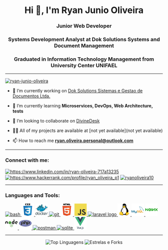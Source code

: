 <h1 align="center">Hi 👋, I'm Ryan Junio Oliveira</h1>
<h3 align="center">Junior Web Developer</h3>
<h3 align="center">Systems Development Analyst at Dok Solutions Systems and Document Management</h3>
<h3 align="center">Graduated in Information Technology Management from University Center UNIFAEL</h3>

<hr>

<p align="left"> <a href="https://github.com/ryo-ma/github-profile-trophy"><img src="https://github-profile-trophy.vercel.app/?username=ryan-junio-oliveira" alt="ryan-junio-oliveira" /></a> </p>

- 🔭 I’m currently working on [Dok Solutions Sistemas e Gestao de Documentos Ltda.](https://doksolutions.com.br/)

- 🌱 I’m currently learning **Microservices, DevOps, Web Architecture, tests**

- 👯 I’m looking to collaborate on [DivineDesk](https://github.com/ryan-junio-oliveira/DivineDeskClient)

- 👨‍💻 All of my projects are available at [not yet available](not yet available)

- 📫 How to reach me **ryan.oliveira.personal@outlook.com**

<hr>

<h3 align="left">Connect with me:</h3>
<p align="left">
<a href="https://linkedin.com/in/https://www.linkedin.com/in/ryan-oliveira-717a13235" target="blank"><img align="center" src="https://raw.githubusercontent.com/rahuldkjain/github-profile-readme-generator/master/src/images/icons/Social/linked-in-alt.svg" alt="https://www.linkedin.com/in/ryan-oliveira-717a13235" height="30" width="40" /></a>
<a href="https://www.hackerrank.com/https://www.hackerrank.com/profile/ryan_oliveira_p1" target="blank"><img align="center" src="https://raw.githubusercontent.com/rahuldkjain/github-profile-readme-generator/master/src/images/icons/Social/hackerrank.svg" alt="https://www.hackerrank.com/profile/ryan_oliveira_p1" height="30" width="40" /></a>
<a href="https://discord.gg/ryanoliveira10" target="blank"><img align="center" src="https://raw.githubusercontent.com/rahuldkjain/github-profile-readme-generator/master/src/images/icons/Social/discord.svg" alt="ryanoliveira10" height="30" width="40" /></a>
</p>

<hr>

<h3 align="left">Languages and Tools:</h3>
<p align="left">
  <a href="https://www.gnu.org/software/bash/" target="_blank" rel="noreferrer"> <img src="https://www.vectorlogo.zone/logos/gnu_bash/gnu_bash-icon.svg" alt="bash" width="40" height="40"/> </a>
  <a href="https://www.w3schools.com/css/" target="_blank" rel="noreferrer"> <img src="https://raw.githubusercontent.com/devicons/devicon/master/icons/css3/css3-original-wordmark.svg" alt="css3" width="40" height="40"/> </a> 
  <a href="https://www.docker.com/" target="_blank" rel="noreferrer"> <img src="https://raw.githubusercontent.com/devicons/devicon/master/icons/docker/docker-original-wordmark.svg" alt="docker" width="40" height="40"/> </a> 
  <a href="https://git-scm.com/" target="_blank" rel="noreferrer"> <img src="https://www.vectorlogo.zone/logos/git-scm/git-scm-icon.svg" alt="git" width="40" height="40"/> </a> 
  <a href="https://www.w3.org/html/" target="_blank" rel="noreferrer"> <img src="https://raw.githubusercontent.com/devicons/devicon/master/icons/html5/html5-original-wordmark.svg" alt="html5" width="40" height="40"/> </a>
  <a href="https://developer.mozilla.org/en-US/docs/Web/JavaScript" target="_blank" rel="noreferrer"> <img src="https://raw.githubusercontent.com/devicons/devicon/master/icons/javascript/javascript-original.svg" alt="javascript" width="40" height="40"/> 
  <img src="https://cdn.jsdelivr.net/gh/devicons/devicon/icons/laravel/laravel-original.svg" height="30" width="38" alt="laravel logo" />
  </a> <a href="https://www.linux.org/" target="_blank" rel="noreferrer"> <img src="https://raw.githubusercontent.com/devicons/devicon/master/icons/linux/linux-original.svg" alt="linux" width="40" height="40"/> </a> 
  <a href="https://www.mysql.com/" target="_blank" rel="noreferrer"> <img src="https://raw.githubusercontent.com/devicons/devicon/master/icons/mysql/mysql-original-wordmark.svg" alt="mysql" width="40" height="40"/> </a> 
  <a href="https://www.nginx.com" target="_blank" rel="noreferrer"> <img src="https://raw.githubusercontent.com/devicons/devicon/master/icons/nginx/nginx-original.svg" alt="nginx" width="40" height="40"/> </a> 
  <a href="https://nodejs.org" target="_blank" rel="noreferrer"> <img src="https://raw.githubusercontent.com/devicons/devicon/master/icons/nodejs/nodejs-original-wordmark.svg" alt="nodejs" width="40" height="40"/> </a> 
  <a href="https://www.php.net" target="_blank" rel="noreferrer"> <img src="https://raw.githubusercontent.com/devicons/devicon/master/icons/php/php-original.svg" alt="php" width="40" height="40"/> </a> 
  <a href="https://postman.com" target="_blank" rel="noreferrer"> <img src="https://www.vectorlogo.zone/logos/getpostman/getpostman-icon.svg" alt="postman" width="40" height="40"/> </a> 
  <a href="https://www.sqlite.org/" target="_blank" rel="noreferrer"> <img src="https://www.vectorlogo.zone/logos/sqlite/sqlite-icon.svg" alt="sqlite" width="40" height="40"/> </a> 
  <a href="https://vuejs.org/" target="_blank" rel="noreferrer"> <img src="https://raw.githubusercontent.com/devicons/devicon/master/icons/vuejs/vuejs-original-wordmark.svg" alt="vuejs" width="40" height="40"/> </a> 
</p>

<hr>

<div align="center">
  <img src="https://github-readme-stats.vercel.app/api/top-langs/?username=ryan-junio-oliveira&layout=compact&theme=radical" alt="Top Linguagens" height="200">
  <img src="https://github-readme-stats.vercel.app/api?username=ryan-junio-oliveira&show_icons=true&theme=radical&count_private=true&include_all_commits=true&show_owner=true" alt="Estrelas e Forks" height="200">
</div>

<!--<h3 align="center">Additional Information:</h3>

- **Experience:** Details about your responsibilities and achievements in your role as a Systems Development Analyst at Dok Solutions Systems and Document Management.
- **Education:** More details about your graduation in Information Technology Management from University Center UNIFAEL, such as academic achievements or relevant projects.
- **Certifications or Courses:** If you have certifications or have taken relevant courses for your career, such as web development courses, certifications in specific technologies, etc.
- **Personal Projects:** If you have interesting personal projects in development or completed, such as websites, applications, or contributions to open-source projects.
- **Interests and Hobbies:** Information about your interests outside of technology, such as hobbies, sports, volunteering activities, etc.
- **Professional Goals:** Your short-term and long-term career goals, and how you hope to achieve them.

Adding this information can provide a more comprehensive view of who you are as a professional and person.-->
